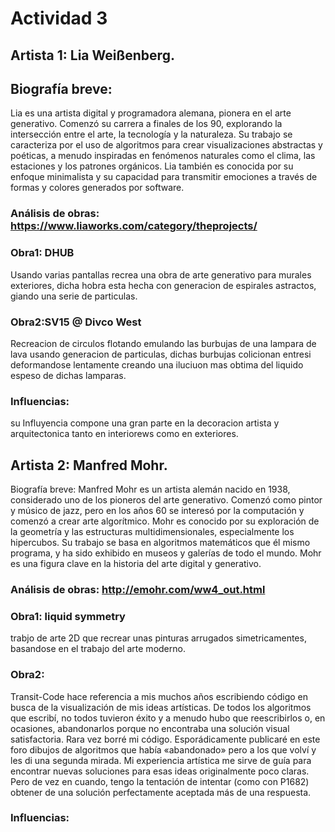 # Actividad 3

## Artista 1: Lia Weißenberg.
## Biografía breve: 
Lia es una artista digital y programadora alemana, pionera en el arte generativo. Comenzó su carrera a finales de los 90, explorando la intersección entre el arte, la tecnología y la naturaleza. Su trabajo se caracteriza por el uso de algoritmos para crear visualizaciones abstractas y poéticas, a menudo inspiradas en fenómenos naturales como el clima, las estaciones y los patrones orgánicos. Lia también es conocida por su enfoque minimalista y su capacidad para transmitir emociones a través de formas y colores generados por software.
### Análisis de obras: https://www.liaworks.com/category/theprojects/
### Obra1: DHUB
Usando varias pantallas recrea una obra de arte generativo para murales exteriores, dicha hobra esta hecha con generacion de espirales astractos, giando una serie de particulas.
### Obra2:SV15 @ Divco West
Recreacion de circulos flotando emulando las burbujas de una lampara de lava usando generacion de particulas, dichas burbujas colicionan entresi deformandose lentamente creando una iluciuon mas obtima del liquido espeso de dichas lamparas.
### Influencias:
su Influyencia compone una gran parte en la decoracion artista y arquitectonica tanto en interiorews como en exteriores.

## Artista 2: Manfred Mohr.
Biografía breve: 
 Manfred Mohr es un artista alemán nacido en 1938, considerado uno de los pioneros del arte generativo. Comenzó como pintor y músico de jazz, pero en los años 60 se interesó por la computación y comenzó a crear arte algorítmico. Mohr es conocido por su exploración de la geometría y las estructuras multidimensionales, especialmente los hipercubos. Su trabajo se basa en algoritmos matemáticos que él mismo programa, y ha sido exhibido en museos y galerías de todo el mundo. Mohr es una figura clave en la historia del arte digital y generativo.
### Análisis de obras: http://emohr.com/ww4_out.html
### Obra1: liquid symmetry
trabjo de arte 2D que recrear unas pinturas arrugados simetricamentes, basandose en el trabajo del arte moderno.
### Obra2:
Transit-Code hace referencia a mis muchos años escribiendo código en busca de la visualización de mis ideas artísticas. De todos los algoritmos que escribí, no todos tuvieron éxito y a menudo hubo que reescribirlos o, en ocasiones, abandonarlos porque no encontraba una solución visual satisfactoria. Rara vez borré mi código. Esporádicamente publicaré en este foro dibujos de algoritmos que había «abandonado» pero a los que volví y les di una segunda mirada. Mi experiencia artística me sirve de guía para encontrar nuevas soluciones para esas ideas originalmente poco claras. Pero de vez en cuando, tengo la tentación de intentar (como con P1682) obtener de una solución perfectamente aceptada más de una respuesta.
### Influencias:

